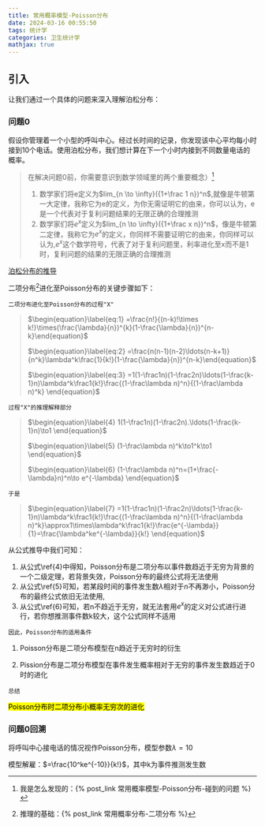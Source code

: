 ```yaml
---
title: 常用概率模型-Poisson分布
date: 2024-03-16 00:55:50
tags: 统计学
categories: 卫生统计学
mathjax: true
---
```


## 引入

让我们通过一个具体的问题来深入理解泊松分布：

### 问题0

假设你管理着一个小型的呼叫中心。经过长时间的记录，你发现该中心平均每小时接到10个电话。使用泊松分布，我们想计算在下一个小时内接到不同数量电话的概率。

> 在解决问题0前，你需要意识到数学领域里的两个重要概念）[^1]
>
> 1. 数学家们将e定义为$lim_{n \to \infty}({1+\frac 1 n})^n$,就像是牛顿第一大定律，我称它为e的定义，为你无需证明它的由来，你可以认为，e是一个代表对于复利问题结果的无限正确的合理推测
> 2. 数学家们将$e^x$定义为$lim_{n \to \infty}({1+\frac x n})^n$，像是牛顿第二定律，我称它为$e^x$的定义，你同样不需要证明它的由来，你同样可以认为,$e^x$这个数学符号，代表了对于复利问题里，利率进化至x而不是1时，复利问题的结果的无限正确的合理推测

[泊松分布的推导](https://zhuanlan.zhihu.com/p/26263743)

二项分布[^2]进化至Poisson分布的关键步骤如下：

`二项分布进化至Poisson分布的过程"X"`

>$\begin{equation}\label{eq:1} =\frac{n!}{(n-k)!\times k!}\times(\frac{\lambda}{n})^{k}(1-\frac{\lambda}{n})^{n-k}\end{equation}$
>
>$\begin{equation}\label{eq:2} =\frac{n(n-1)(n-2)\ldots(n-k+1)}{n^k}\lambda^k\frac{1}{k!}(1-\frac{\lambda}{n})^{n-k}\end{equation}$
>
>$\begin{equation}\label{eq:3}
 =1(1-\frac1n)(1-\frac2n)\ldots(1-\frac{k-1}n)\lambda^k\frac1{k!}\frac{(1-\frac\lambda n)^n}{(1-\frac\lambda n)^k}
\end{equation}$

`过程"X"的推理解释部分`

>$\begin{equation}\label{4}
1(1-\frac1n)(1-\frac2n).\ldots(1-\frac{k-1}n)\to1
\end{equation}$
>
>$\begin{equation}\label{5}
(1-\frac\lambda n)^k\to1^k\to1
\end{equation}$
>
>$\begin{equation}\label{6}
(1-\frac\lambda n)^n=(1+\frac{-\lambda}n)^n\to e^{-\lambda}
\end{equation}$

`于是`

>$\begin{equation}\label{7}
=1(1-\frac1n)(1-\frac2n)\ldots(1-\frac{k-1}n)\lambda^k\frac1{k!}\frac{(1-\frac\lambda n)^n}{(1-\frac\lambda n)^k}\approx1\times\lambda^k\frac1{k!}\frac{e^{-\lambda}}{1}=\frac{\lambda^ke^{-\lambda}}{k!}
\end{equation}$

从公式推导中我们可知：

1. 从公式\ref{4}中得知，Poisson分布是二项分布以事件数趋近于无穷为背景的一个二级定理，若背景失效，Poisson分布的最终公式将无法使用
2. 从公式\ref{5}可知，若某段时间的事件发生数$\lambda$相对于$n$不再渺小，Poisson分布的最终公式依旧无法使用,
3. 从公式\ref{6}可知，若n不趋近于无穷，就无法套用$e^x$的定义对公式进行进行，若你想推测事件数k较大，这个公式同样不适用




`因此，Poisson分布的适用条件`

1. Poisson分布是二项分布模型在n趋近于无穷时的衍生

2. Pission分布是二项分布模型在事件发生概率相对于无穷的事件发生数趋近于0时的进化

`总结`

  <mark>Poisson分布时二项分布小概率无穷次的进化</mark>

### 问题0回溯
将呼叫中心接电话的情况视作Poisson分布，模型参数$\lambda=10$

模型解雇：$=\frac{10^ke^{-10}}{k!}$，其中k为事件推测发生数

[^1]:我是怎么发现的：{% post_link 常用概率模型-Poisson分布-碰到的问题 %}
[^2]:推理的基础：{% post_link 常用概率分布-二项分布 %}